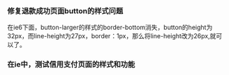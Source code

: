 ### 修复退款成功页面button的样式问题

在ie6下面，button-larger的样式的border-bottom消失，button的height为32px，而line-height为27px，border：1px，那么将line-height改为26px,就可以了。

### 在ie中，测试信用支付页面的样式和功能
